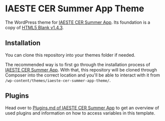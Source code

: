 # IAESTE CER Summer App Theme
The WordPress theme for [IAESTE CER Summer App](https://github.com/pzoechner/iaeste-cer-summer-app/). Its foundation is a copy of [HTML5 Blank v1.4.3](README-HTML5-BLANK.md).

## Installation
You can clone this repository into your themes folder if needed.

The recommended way is to first go through the installation process of [IAESTE CER Summer App](https://github.com/pzoechner/iaeste-cer-summer-app/). With that, this repository will be cloned through Composer into the correct location and you'll be able to interact with it from `/wp-content/themes/iaeste-cer-summer-app-theme/`.

## Plugins
Head over to [Plugins.md of IAESTE CER Summer App](https://github.com/pzoechner/iaeste-cer-summer-app/blob/master/PLUGINS.md) to get an overview of used plugins and information on how to access variables in this template.
